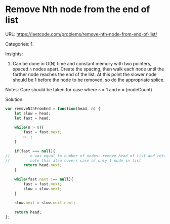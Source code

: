 # Remove Nth node from the end of list

URL: https://leetcode.com/problems/remove-nth-node-from-end-of-list/

Categories:
1. 

Insights:
1. Can be done in O(N) time and constant memory with two pointers, spaced `n` nodes apart.  Create the spacing, then walk each node until the farther node reaches the end of the list.  At this point the slower node should be 1 before the node to be removed, so do the appropriate splice.

Notes:
Care should be taken for case where `n` = 1 and `n` = (nodeCount)

Solution:
```javascript
var removeNthFromEnd = function(head, n) {
    let slow = head;
    let fast = head;
    
    while(n > 0){
        fast = fast.next;
        n--;
    }
    
    if(fast === null){
//         n was equal to number of nodes--remove head of list and return.
//         note this also covers case of only 1 node in list
        return head.next;
    }
    
    while(fast.next !== null){
        fast = fast.next;
        slow = slow.next;
    }
    
    slow.next = slow.next.next;
    
    return head;
};
```